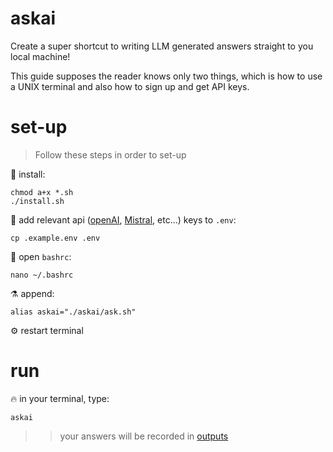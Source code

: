 # askai

Create a super shortcut to writing LLM generated answers straight to you local machine!

This guide supposes the reader knows only two things, which is how to use a UNIX terminal and also how to sign up and get API keys.

# set-up

> Follow these steps in order to set-up

🧰 install:
```
chmod a+x *.sh
./install.sh
```

📓 add relevant api ([openAI](https://openai.com/blog/openai-api), [Mistral](https://docs.mistral.ai/), etc...) keys to `.env`:
```
cp .example.env .env
```

🔦 open `bashrc`:
```
nano ~/.bashrc
```

⚗️ append:
```
alias askai="./askai/ask.sh"
``` 

⚙️ restart terminal

# run

🔥 in your terminal, type:
```
askai
```

> > your answers will be recorded in [outputs](./outputs/)
